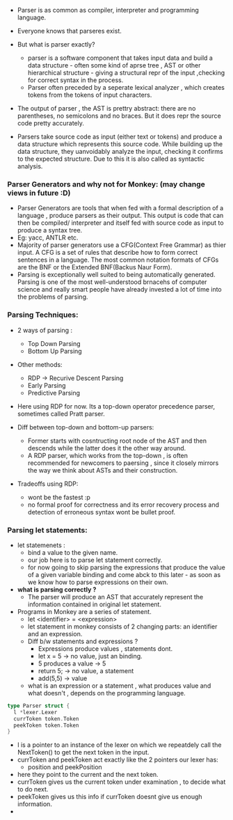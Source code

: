 - Parser is as common as compiler, interpreter and programming language. 
- Everyone knows that parseres exist.
- But what is parser exactly?
  - parser is a software component that takes input data and build a data structure - often some kind of aprse tree , AST or other hierarchical structure - giving a structural repr of the input ,checking for correct syntax in the process. 
  - Parser often preceded by a seperate lexical analyzer , which creates tokens from the tokens of input characters.
  
- The output of parser , the AST is prettry abstract: there are no parentheses, no semicolons and no braces. But it does repr the source code pretty accurately.

- Parsers take source code as input (either text or tokens) and produce a data structure which represents this source code. While building up the data structure, they uanvoidably analyze the input, checking it confirms to the expected structure. Due to this it is also called as syntactic analysis.
  
### Parser Generators and why not for Monkey: (may change views in future :D)

- Parser Generators are tools that when fed with a formal description of a language , produce parsers as their output. This output is code that can then be compiled/ interpreter and itself fed with source code as input to produce a syntax tree.
- Eg: yacc, ANTLR etc.
- Majority of parser generators use a CFG(Context Free Grammar) as thier input. A CFG is a set of rules that describe how to form correct sentences in a language. The most common notation formats of CFGs are the BNF or the Extended BNF(Backus Naur Form).
- Parsing is exceptionally well suited to being automatically generated. Parsing is one of the most well-understood brnacehs of computer science and really smart people have already invested a lot of time into the problems of parsing.

### Parsing Techniques:
- 2 ways of parsing :
  - Top Down Parsing
  - Bottom Up Parsing
- Other methods:
  - RDP -> Recurive Descent Parsing 
  - Early Parsing 
  - Predictive Parsing 
  
- Here using RDP for now. Its a top-down operator precedence parser, sometimes called Pratt parser.
- Diff between top-down and bottom-up parsers:
  - Former starts with cosntructing root node of the AST and then descends while the latter does it the other way around.
  - A RDP parser, which works from the top-down , is often recommended for newcomers to paersing , since it closely mirrors the way we think about ASTs and their construction.

- Tradeoffs using RDP:
  - wont be the fastest :p
  - no formal proof for correctness and its error recovery process and detection of erroneous syntax wont be bullet proof.

### Parsing let statements:
- let statemenets :
  - bind a value to the given name.
  - our job here is to parse let statement correctly.
  - for now going to skip parsing the expressions that produce the value of a given variable binding and come abck to this later - as soon as we know how to parse expressions on their own.
- **what is parsing correctly ?**
  - The parser will produce an AST that accurately represent the information contained in original let statement.
- Programs in Monkey are a series of statement.
  - let \<identifier> = \<expression>
  - let statement in monkey consists of 2 changing parts: an identifier and an expression.
  - Diff b/w statements and expressions ?
    - Expressions produce values , statements dont.
    - let x = 5 -> no value, just an binding.
    - 5 produces a value -> 5 
    - return 5; -> no value, a statement 
    - add(5,5) -> value 
  - what is an expression or a statement , what produces value and what doesn't , depends on the programming language.
  
```go
type Parser struct {
  l *lexer.Lexer
  currToken token.Token 
  peekToken token.Token
}
```
- l is a pointer to an instance of the lexer on which we repeatdely call the NextToken() to get the next token in the input.
- currToken and peekToken act exactly like the 2 pointers our lexer has:
  - position and peekPosition 
- here they point to the current and the next token.
- currToken gives us the current token under examination , to decide what to do next.
- peekToken gives us this info if currToken doesnt give us enough information.
- 
